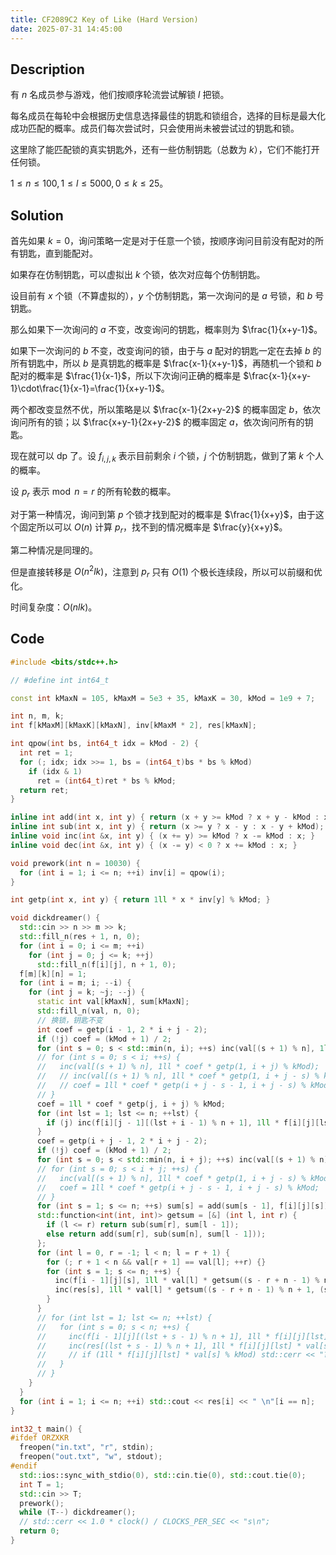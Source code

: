 ```yaml
---
title: CF2089C2 Key of Like (Hard Version)
date: 2025-07-31 14:45:00
---
```


## Description

有 $n$ 名成员参与游戏，他们按顺序轮流尝试解锁 $l$ 把锁。

每名成员在每轮中会根据历史信息选择最佳的钥匙和锁组合，选择的目标是最大化成功匹配的概率。成员们每次尝试时，只会使用尚未被尝试过的钥匙和锁。

这里除了能匹配锁的真实钥匙外，还有一些仿制钥匙（总数为 $k$），它们不能打开任何锁。

$1 \leq n \leq 100, 1 \leq l \leq 5000, 0 \leq k \leq 25$。

## Solution

首先如果 $k=0$，询问策略一定是对于任意一个锁，按顺序询问目前没有配对的所有钥匙，直到能配对。

如果存在仿制钥匙，可以虚拟出 $k$ 个锁，依次对应每个仿制钥匙。

设目前有 $x$ 个锁（不算虚拟的），$y$ 个仿制钥匙，第一次询问的是 $a$ 号锁，和 $b$ 号钥匙。

那么如果下一次询问的 $a$ 不变，改变询问的钥匙，概率则为 $\frac{1}{x+y-1}$。

如果下一次询问的 $b$ 不变，改变询问的锁，由于与 $a$ 配对的钥匙一定在去掉 $b$ 的所有钥匙中，所以 $b$ 是真钥匙的概率是 $\frac{x-1}{x+y-1}$，再随机一个锁和 $b$ 配对的概率是 $\frac{1}{x-1}$，所以下次询问正确的概率是 $\frac{x-1}{x+y-1}\cdot\frac{1}{x-1}=\frac{1}{x+y-1}$。

两个都改变显然不优，所以策略是以 $\frac{x-1}{2x+y-2}$ 的概率固定 $b$，依次询问所有的锁；以 $\frac{x+y-1}{2x+y-2}$ 的概率固定 $a$，依次询问所有的钥匙。

现在就可以 dp 了。设 $f_{i,j,k}$ 表示目前剩余 $i$ 个锁，$j$ 个仿制钥匙，做到了第 $k$ 个人的概率。

设 $p_r$ 表示$\bmod n=r$ 的所有轮数的概率。

对于第一种情况，询问到第 $p$ 个锁才找到配对的概率是 $\frac{1}{x+y}$，由于这个固定所以可以 $O(n)$ 计算 $p_r$，找不到的情况概率是 $\frac{y}{x+y}$。

第二种情况是同理的。

但是直接转移是 $O(n^2lk)$，注意到 $p_r$ 只有 $O(1)$ 个极长连续段，所以可以前缀和优化。

时间复杂度：$O(nlk)$。

## Code

```cpp
#include <bits/stdc++.h>

// #define int int64_t

const int kMaxN = 105, kMaxM = 5e3 + 35, kMaxK = 30, kMod = 1e9 + 7;

int n, m, k;
int f[kMaxM][kMaxK][kMaxN], inv[kMaxM * 2], res[kMaxN];

int qpow(int bs, int64_t idx = kMod - 2) {
  int ret = 1;
  for (; idx; idx >>= 1, bs = (int64_t)bs * bs % kMod)
    if (idx & 1)
      ret = (int64_t)ret * bs % kMod;
  return ret;
}

inline int add(int x, int y) { return (x + y >= kMod ? x + y - kMod : x + y); }
inline int sub(int x, int y) { return (x >= y ? x - y : x - y + kMod); }
inline void inc(int &x, int y) { (x += y) >= kMod ? x -= kMod : x; }
inline void dec(int &x, int y) { (x -= y) < 0 ? x += kMod : x; }

void prework(int n = 10030) {
  for (int i = 1; i <= n; ++i) inv[i] = qpow(i);
}

int getp(int x, int y) { return 1ll * x * inv[y] % kMod; }

void dickdreamer() {
  std::cin >> n >> m >> k;
  std::fill_n(res + 1, n, 0);
  for (int i = 0; i <= m; ++i)
    for (int j = 0; j <= k; ++j)
      std::fill_n(f[i][j], n + 1, 0);
  f[m][k][n] = 1;
  for (int i = m; i; --i) {
    for (int j = k; ~j; --j) {
      static int val[kMaxN], sum[kMaxN];
      std::fill_n(val, n, 0);
      // 换锁，钥匙不变
      int coef = getp(i - 1, 2 * i + j - 2);
      if (!j) coef = (kMod + 1) / 2;
      for (int s = 0; s < std::min(n, i); ++s) inc(val[(s + 1) % n], 1ll * ((i - 1 - s) / n + 1) * coef % kMod * getp(1, i + j) % kMod);
      // for (int s = 0; s < i; ++s) {
      //   inc(val[(s + 1) % n], 1ll * coef * getp(1, i + j) % kMod);
      //   // inc(val[(s + 1) % n], 1ll * coef * getp(1, i + j - s) % kMod);
      //   // coef = 1ll * coef * getp(i + j - s - 1, i + j - s) % kMod;
      // }
      coef = 1ll * coef * getp(j, i + j) % kMod;
      for (int lst = 1; lst <= n; ++lst) {
        if (j) inc(f[i][j - 1][(lst + i - 1) % n + 1], 1ll * f[i][j][lst] * coef % kMod);
      }
      coef = getp(i + j - 1, 2 * i + j - 2);
      if (!j) coef = (kMod + 1) / 2;
      for (int s = 0; s < std::min(n, i + j); ++s) inc(val[(s + 1) % n], 1ll * ((i + j - 1 - s) / n + 1) * coef % kMod * getp(1, i + j) % kMod);
      // for (int s = 0; s < i + j; ++s) {
      //   inc(val[(s + 1) % n], 1ll * coef * getp(1, i + j - s) % kMod);
      //   coef = 1ll * coef * getp(i + j - s - 1, i + j - s) % kMod;
      // }
      for (int s = 1; s <= n; ++s) sum[s] = add(sum[s - 1], f[i][j][s]);
      std::function<int(int, int)> getsum = [&] (int l, int r) {
        if (l <= r) return sub(sum[r], sum[l - 1]);
        else return add(sum[r], sub(sum[n], sum[l - 1]));
      };
      for (int l = 0, r = -1; l < n; l = r + 1) {
        for (; r + 1 < n && val[r + 1] == val[l]; ++r) {}
        for (int s = 1; s <= n; ++s) {
          inc(f[i - 1][j][s], 1ll * val[l] * getsum((s - r + n - 1) % n + 1, (s - l + n - 1) % n + 1) % kMod);
          inc(res[s], 1ll * val[l] * getsum((s - r + n - 1) % n + 1, (s - l + n - 1) % n + 1) % kMod);
        }
      }
      // for (int lst = 1; lst <= n; ++lst) {
      //   for (int s = 0; s < n; ++s) {
      //     inc(f[i - 1][j][(lst + s - 1) % n + 1], 1ll * f[i][j][lst] * val[s] % kMod);
      //     inc(res[(lst + s - 1) % n + 1], 1ll * f[i][j][lst] * val[s] % kMod);
      //     // if (1ll * f[i][j][lst] * val[s] % kMod) std::cerr << "??? " << (lst + s - 1) % n + 1 << ' ' << 1ll * f[i][j][lst] * val[s] % kMod << '\n';
      //   }
      // }
    }
  }
  for (int i = 1; i <= n; ++i) std::cout << res[i] << " \n"[i == n];
}

int32_t main() {
#ifdef ORZXKR
  freopen("in.txt", "r", stdin);
  freopen("out.txt", "w", stdout);
#endif
  std::ios::sync_with_stdio(0), std::cin.tie(0), std::cout.tie(0);
  int T = 1;
  std::cin >> T;
  prework();
  while (T--) dickdreamer();
  // std::cerr << 1.0 * clock() / CLOCKS_PER_SEC << "s\n";
  return 0;
}
```